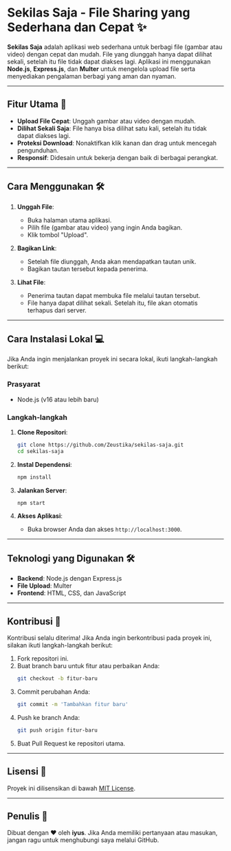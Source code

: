 # Sekilas Saja - File Sharing yang Sederhana dan Cepat ✨

**Sekilas Saja** adalah aplikasi web sederhana untuk berbagi file (gambar atau video) dengan cepat dan mudah. File yang diunggah hanya dapat dilihat sekali, setelah itu file tidak dapat diakses lagi. Aplikasi ini menggunakan **Node.js**, **Express.js**, dan **Multer** untuk mengelola upload file serta menyediakan pengalaman berbagi yang aman dan nyaman.

---

## Fitur Utama 🌟

- **Upload File Cepat**: Unggah gambar atau video dengan mudah.
- **Dilihat Sekali Saja**: File hanya bisa dilihat satu kali, setelah itu tidak dapat diakses lagi.
- **Proteksi Download**: Nonaktifkan klik kanan dan drag untuk mencegah pengunduhan.
- **Responsif**: Didesain untuk bekerja dengan baik di berbagai perangkat.

---

## Cara Menggunakan 🛠️

1. **Unggah File**:
   - Buka halaman utama aplikasi.
   - Pilih file (gambar atau video) yang ingin Anda bagikan.
   - Klik tombol "Upload".

2. **Bagikan Link**:
   - Setelah file diunggah, Anda akan mendapatkan tautan unik.
   - Bagikan tautan tersebut kepada penerima.

3. **Lihat File**:
   - Penerima tautan dapat membuka file melalui tautan tersebut.
   - File hanya dapat dilihat sekali. Setelah itu, file akan otomatis terhapus dari server.

---

## Cara Instalasi Lokal 💻

Jika Anda ingin menjalankan proyek ini secara lokal, ikuti langkah-langkah berikut:

### Prasyarat

- Node.js (v16 atau lebih baru)

### Langkah-langkah

1. **Clone Repositori**:
   ```bash
   git clone https://github.com/Zeustika/sekilas-saja.git
   cd sekilas-saja
   ```

2. **Instal Dependensi**:
   ```bash
   npm install
   ```

3. **Jalankan Server**:
   ```bash
   npm start
   ```

4. **Akses Aplikasi**:
   - Buka browser Anda dan akses `http://localhost:3000`.

---

## Teknologi yang Digunakan 🛠️

- **Backend**: Node.js dengan Express.js
- **File Upload**: Multer
- **Frontend**: HTML, CSS, dan JavaScript

---

## Kontribusi 🤝

Kontribusi selalu diterima! Jika Anda ingin berkontribusi pada proyek ini, silakan ikuti langkah-langkah berikut:

1. Fork repositori ini.
2. Buat branch baru untuk fitur atau perbaikan Anda:
   ```bash
   git checkout -b fitur-baru
   ```
3. Commit perubahan Anda:
   ```bash
   git commit -m 'Tambahkan fitur baru'
   ```
4. Push ke branch Anda:
   ```bash
   git push origin fitur-baru
   ```
5. Buat Pull Request ke repositori utama.

---

## Lisensi 🔖

Proyek ini dilisensikan di bawah [MIT License](LICENSE).

---

## Penulis 🔧

Dibuat dengan ❤️ oleh **iyus**. Jika Anda memiliki pertanyaan atau masukan, jangan ragu untuk menghubungi saya melalui GitHub.

